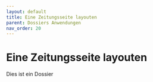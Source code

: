 ```yaml
---
layout: default
title: Eine Zeitungsseite layouten
parent: Dossiers Anwendungen
nav_order: 20
---
```


# Eine Zeitungsseite layouten

Dies ist ein Dossier
